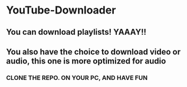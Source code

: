 # YouTube-Downloader
## You can download playlists! YAAAY!!
## You also have the choice to download video or audio, this one is more optimized for audio
### CLONE THE REPO. ON YOUR PC, AND HAVE FUN
